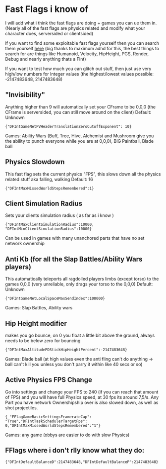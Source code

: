 # Fast Flags i know of
I will add what i think the fast flags are doing + games you can ue them in. (Nearly all of the fast flags are physics related and modify what your character does, serversided or clientsided)

If you want to find some exploitable fast flags yourself then you can search them yourself [here](https://raw.githubusercontent.com/MaximumADHD/Roblox-Client-Tracker/roblox/FVariables.txt) (big thanks to maximum adhd for this, the best things to search for are things like Humanoid, Velocity, HipHeight, PGS, Render, Debug and nearly anything thats a FInt)

If you want to test how much you can glitch out stuff, then just use very high/low numbers for Integer values (the highest/lowest values possible: -2147483648, 2147483648)

## "Invisibility" 
Anything higher than 9 will automatically set your CFrame to be 0,0,0 (the CFrame is serversided, you can still move around on the client)
Default: Unknown 

`{"DFIntGameNetPVHeaderTranslationZeroCutoffExponent": 10}`

Games: Ability Wars (Buff, Tree, Hive, Alchemist and Mushroom give you the ability to punch everyone while you are at 0,0,0), BIG Paintball, Blade ball 

## Physics Slowdown
This fast flag sets the current physics "FPS", this slows down all the physics related stuff aka falling, walking
Default: 16

`{"DFIntMaxMissedWorldStepsRemembered":1}`


## Client Simulation Radius
Sets your clients simulation radius ( as far as i know )

`{"DFIntMaxClientSimulationRadius":10000, "DFIntMinClientSimulationRadius":10000}`

Can be used in games with many unanchored parts that have no set network ownership

## Anti Kb (for all the Slap Battles/Ability Wars players)
This automatically teleports all ragdolled players limbs (except torso) to the games 0,0,0 (very unreliable, only drags your torso to the 0,0,0)
Default: Unknown

`{"DFIntGameNetLocalSpaceMaxSendIndex":100000}`

Games: Slap Battles, Ability wars

## Hip Height modifier
makes you go bounce, on 0 you float a little bit above the ground, always needs to be below zero for bouncing

`{"DFIntMaxAltitudePDStickHipHeightPercent":-2147483648}`

Games: Blade ball (at high values even the anti fling can't do anything -> ball can't kill you unless you don't parry it within like 40 secs or so)

## Active Physics FPS Change
Go into settings  and change your FPS to 240 (if you can reach that amount of FPS) and you will have full Physics speed, at 30 fps its around 7,5/s. Any Part you have network Ownershipship over is also slowed down, as well as shot projectiles.

`{ "FFlagGameBasicSettingsFramerateCap": "True","DFIntTaskSchedulerTargetFps": 0,"DFIntMaxMissedWorldStepsRemembered":"1"}`

Games: any game (obbys are easier to do with slow Physics)




## FFlags where i don't rlly know what they do: 

`{"DFIntDefaultBalanceD":2147483648,"DFIntDefaultBalanceP":2147483648}`
